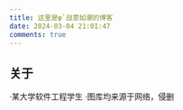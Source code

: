 ```yaml
---
title: 这里是ψ`战意如潮的博客
date: 2024-03-04 21:01:47
comments: true
---
```

## 关于
·某大学软件工程学生
·图库均来源于网络，侵删
